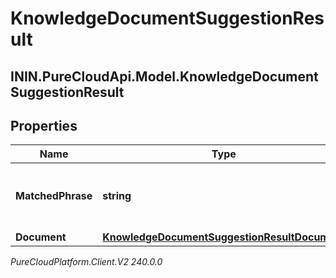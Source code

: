 # KnowledgeDocumentSuggestionResult

## ININ.PureCloudApi.Model.KnowledgeDocumentSuggestionResult

## Properties

|Name | Type | Description | Notes|
|------------ | ------------- | ------------- | -------------|
| **MatchedPhrase** | **string** | Matched phrase to the autocomplete suggestions query. | [optional] |
| **Document** | [**KnowledgeDocumentSuggestionResultDocument**](KnowledgeDocumentSuggestionResultDocument) |  | [optional] |



_PureCloudPlatform.Client.V2 240.0.0_
